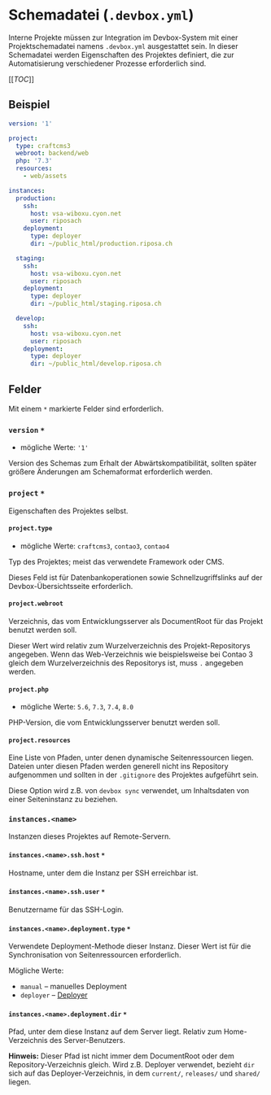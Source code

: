 # Schemadatei (`.devbox.yml`)

Interne Projekte müssen zur Integration im Devbox-System mit einer
Projektschemadatei namens `.devbox.yml` ausgestattet sein. In dieser Schemadatei
werden Eigenschaften des Projektes definiert, die zur Automatisierung
verschiedener Prozesse erforderlich sind.

\[\[_TOC_\]\]

## Beispiel

```yaml
version: '1'

project:
  type: craftcms3
  webroot: backend/web
  php: '7.3'
  resources:
    - web/assets

instances:
  production:
    ssh:
      host: vsa-wiboxu.cyon.net
      user: riposach
    deployment:
      type: deployer
      dir: ~/public_html/production.riposa.ch

  staging:
    ssh:
      host: vsa-wiboxu.cyon.net
      user: riposach
    deployment:
      type: deployer
      dir: ~/public_html/staging.riposa.ch

  develop:
    ssh:
      host: vsa-wiboxu.cyon.net
      user: riposach
    deployment:
      type: deployer
      dir: ~/public_html/develop.riposa.ch
```

## Felder

Mit einem `*` markierte Felder sind erforderlich.

### `version` `*`

* mögliche Werte: `'1'`

Version des Schemas zum Erhalt der Abwärtskompatibilität, sollten später größere
Änderungen am Schemaformat erforderlich werden.

### `project` `*`

Eigenschaften des Projektes selbst.

#### `project.type`

* mögliche Werte: `craftcms3`, `contao3`, `contao4`

Typ des Projektes; meist das verwendete Framework oder CMS.

Dieses Feld ist für Datenbankoperationen sowie Schnellzugriffslinks auf der
Devbox-Übersichtsseite erforderlich.

#### `project.webroot`

Verzeichnis, das vom Entwicklungsserver als DocumentRoot für das Projekt benutzt
werden soll.

Dieser Wert wird relativ zum Wurzelverzeichnis des Projekt-Repositorys
angegeben. Wenn das Web-Verzeichnis wie beispielsweise bei Contao 3 gleich dem
Wurzelverzeichnis des Repositorys ist, muss `.` angegeben werden.

#### `project.php`

* mögliche Werte: `5.6`, `7.3`, `7.4`, `8.0`

PHP-Version, die vom Entwicklungsserver benutzt werden soll.

#### `project.resources`

Eine Liste von Pfaden, unter denen dynamische Seitenressourcen liegen. Dateien
unter diesen Pfaden werden generell nicht ins Repository aufgenommen und sollten
in der `.gitignore` des Projektes aufgeführt sein.

Diese Option wird z.B. von `devbox sync` verwendet, um Inhaltsdaten von einer
Seiteninstanz zu beziehen.

### `instances.<name>`

Instanzen dieses Projektes auf Remote-Servern.

#### `instances.<name>.ssh.host` `*`

Hostname, unter dem die Instanz per SSH erreichbar ist.

#### `instances.<name>.ssh.user` `*`

Benutzername für das SSH-Login.

#### `instances.<name>.deployment.type` `*`

Verwendete Deployment-Methode dieser Instanz. Dieser Wert ist für die
Synchronisation von Seitenressourcen erforderlich.

Mögliche Werte:

* `manual` – manuelles Deployment
* `deployer` – [Deployer](https://deployer.org/)

#### `instances.<name>.deployment.dir` `*`

Pfad, unter dem diese Instanz auf dem Server liegt. Relativ zum Home-Verzeichnis
des Server-Benutzers.

**Hinweis:** Dieser Pfad ist nicht immer dem DocumentRoot oder dem
Repository-Verzeichnis gleich. Wird z.B. Deployer verwendet, bezieht `dir` sich
auf das Deployer-Verzeichnis, in dem `current/`, `releases/` und `shared/`
liegen.
